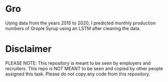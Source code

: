 # Gro
Using data from the years 2015 to 2020, I predicted monthly production numbers of Grople Syrup using an LSTM after cleaning the data.

# Disclaimer
PLEASE NOTE: This repository is meant to be seen by employers and recruiters. This repo is NOT MEANT to be seen and copied by other people assigned this task. Please do not copy any code from this repository.
